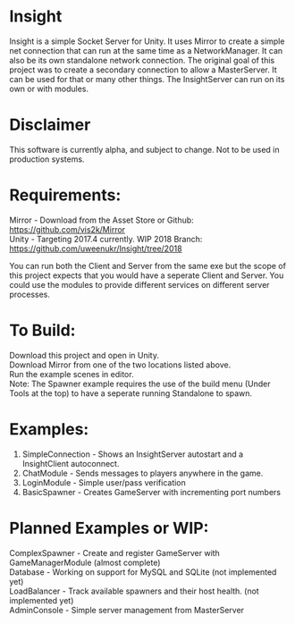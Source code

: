 # Insight  
Insight is a simple Socket Server for Unity. It uses Mirror to create a simple net connection that can run at the same time as a NetworkManager. It can also be its own standalone network connection. The original goal of this project was to create a secondary connection to allow a MasterServer. It can be used for that or many other things. The InsightServer can run on its own or with modules.

# Disclaimer  
This software is currently alpha, and subject to change. Not to be used in production systems.  

# Requirements:  
Mirror - Download from the Asset Store or Github: https://github.com/vis2k/Mirror  
Unity - Targeting 2017.4 currently. WIP 2018 Branch: https://github.com/uweenukr/Insight/tree/2018  

You can run both the Client and Server from the same exe but the scope of this project expects that you would have a seperate Client and Server. You could use the modules to provide different services on different server processes.  

# To Build:  
Download this project and open in Unity.  
Download Mirror from one of the two locations listed above.  
Run the example scenes in editor.  
Note: The Spawner example requires the use of the build menu (Under Tools at the top) to have a seperate running Standalone to spawn.  

# Examples:  
1. SimpleConnection - Shows an InsightServer autostart and a InsightClient autoconnect.
2. ChatModule - Sends messages to players anywhere in the game.  
3. LoginModule - Simple user/pass verification  
4. BasicSpawner - Creates GameServer with incrementing port numbers  

# Planned Examples or WIP:  
ComplexSpawner - Create and register GameServer with GameManagerModule (almost complete)  
Database - Working on support for MySQL and SQLite (not implemented yet)  
LoadBalancer - Track available spawners and their host health. (not implemented yet)  
AdminConsole - Simple server management from MasterServer  
